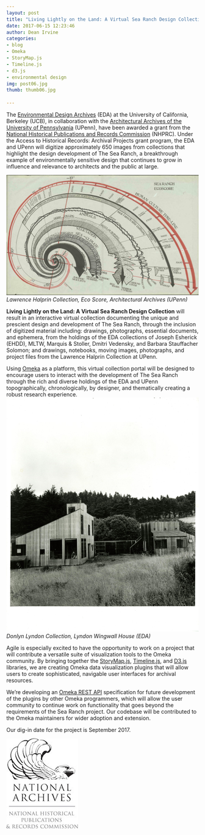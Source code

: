 ```yaml
---
layout: post
title: "Living Lightly on the Land: A Virtual Sea Ranch Design Collection"
date: 2017-06-15 12:23:46
author: Dean Irvine
categories:
- blog
- Omeka
- StoryMap.js
- Timeline.js
- d3.js
- environmental design
img: post06.jpg
thumb: thumb06.jpg

---
```

The [Environmental Design Archives][eda] (EDA) at the University of California, Berkeley (UCB), in collaboration with the [Architectural Archives of the University of Pennsylvania][upenn] (UPenn), have been awarded a grant from the [National Historical Publications and Records Commission][nhprc] (NHPRC). Under the Access to Historical Records: Archival Projects grant program, the EDA and UPenn will digitize approximately 650 images from collections that highlight the design development of The Sea Ranch, a breakthrough example of environmentally sensitive design that continues to grow in influence and relevance to architects and the public at large.             

![Lawrence Halprin Collection, Eco Score, Architectural Archives (UPenn)](/assets/img/blog/Ecoscore_cruze.jpg)
*Lawrence Halprin Collection, Eco Score, Architectural Archives (UPenn)*

**Living Lightly on the Land: A Virtual Sea Ranch Design Collection** will result in an interactive virtual collection documenting the unique and prescient design and development of The Sea Ranch, through the inclusion of digitized material including: drawings, photographs, essential documents, and ephemera, from the holdings of the EDA collections of Joseph Esherick (EHDD), MLTW, Marquis & Stoller, Dmitri Vedensky, and Barbara Stauffacher Solomon; and drawings, notebooks, moving images, photographs, and project files from the Lawrence Halprin Collection at UPenn. 
<!--more-->

Using [Omeka][omeka] as a platform, this virtual collection portal will be designed to encourage users to interact with the development of The Sea Ranch through the rich and diverse holdings of the EDA and UPenn topographically, chronologically, by designer, and thematically creating a robust research experience.![Donlyn Lyndon Collection, Lyndon Wingwall house (EDA)](/assets/img/blog/DL_2003-9_Lyndon_1.jpg)*Donlyn Lyndon Collection, Lyndon Wingwall House (EDA)*

Agile is especially excited to have the opportunity to work on a project that will contribute a versatile suite of visualization tools to the Omeka community. By bringing together the [StoryMap.js][story], [Timeline.js][time], and [D3.js][d3] libraries, we are creating Omeka data visualization plugins that will allow users to create sophisticated, navigable user interfaces for archival resources.

We’re developing an [Omeka REST API][api] specification for future development of the plugins by other Omeka programmers, which will allow the user community to continue work on functionality that goes beyond the requirements of the Sea Ranch project. Our codebase will be contributed to the Omeka maintainers for wider adoption and extension.

Our dig-in date for the project is September 2017.

![National Historical Publications and Records Commission](/assets/img/blog/nhprc-logo.jpg)

[eda]: http://archives.ced.berkeley.edu

[nhprc]: https://www.archives.gov/nhprc

[ced]: http://archives.ced.berkeley.edu
 
[upenn]: https://www.design.upenn.edu/architectural-archives/about

[omeka]: http://omeka.org/

[story]: https://storymap.knightlab.com/

[time]: https://timeline.knightlab.com/

[d3]: https://d3js.org/

[api]: http://omeka.readthedocs.io/en/latest/Reference/api/#